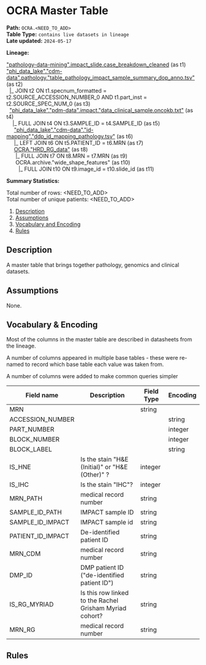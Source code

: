 # OCRA Master Table

<b>Path:</b> `OCRA.<NEED_TO_ADD>` <br/>
<b>Table Type:</b> `contains live datasets in lineage` <br/>
<b>Late updated:</b> `2024-05-17` <br/>

<b>Lineage:</b> 

["pathology-data-mining".impact_slide.case_breakdown_cleaned](https://github.com/msk-mind/datasheets-for-datasets/blob/main/hobbit/hobbit-casebreakdown-cleaned.md) (as t1) <br/>
["phi_data_lake"."cdm-data".pathology."table_pathology_impact_sample_summary_dop_anno.tsv"](https://github.com/msk-mind/datasheets-for-datasets/blob/main/clinical-data-mining/pathology_reports.md) (as t2) <br/>
&nbsp; |_ JOIN t2 ON t1.specnum_formatted = t2.SOURCE_ACCESSION_NUMBER_0 AND t1.part_inst = t2.SOURCE_SPEC_NUM_0 (as t3) <br/>
&nbsp; ["phi_data_lake"."pdm-data".impact."data_clinical_sample.oncokb.txt"](https://github.com/msk-mind/datasheets-for-datasets/blob/main/impact/data_clinical_sample.oncokb.md) (as t4) <br/>
&nbsp;&nbsp;&nbsp; |_ FULL JOIN t4 ON t3.SAMPLE_ID = t4.SAMPLE_ID (as t5) <br/>
&nbsp;&nbsp;&nbsp;&nbsp; ["phi_data_lake"."cdm-data"."id-mapping"."ddp_id_mapping_pathology.tsv"](https://github.com/msk-mind/datasheets-for-datasets/blob/main/clinical-data-mining/ddp_id_mapping.md) (as t6) <br/>
&nbsp;&nbsp;&nbsp;&nbsp; |_ LEFT JOIN t6 ON t5.PATIENT_ID = t6.MRN (as t7) <br/>
&nbsp;&nbsp;&nbsp;&nbsp; [OCRA."HRD_RG_data"](https://github.com/msk-mind/datasheets-for-datasets/blob/main/pathology-data-mining/ocra/rachel_grisham_cohort.md) (as t8) <br/>
&nbsp;&nbsp;&nbsp;&nbsp;&nbsp; |_ FULL JOIN t7 ON t8.MRN = t7.MRN (as t9) <br/>
&nbsp;&nbsp;&nbsp;&nbsp;&nbsp; OCRA.archive."wide_shape_features" (as t10) <br/>
&nbsp;&nbsp;&nbsp;&nbsp;&nbsp; &nbsp; |_ FULL JOIN t10 ON t9.image_id = t10.slide_id (as t11) <br/>

<b>Summary Statistics:</b>

Total number of rows: <NEED_TO_ADD> <br/>
Total number of unique patients: <NEED_TO_ADD> <br/>


1. [Description](#description)
2. [Assumptions](#assumptions)
3. [Vocabulary and Encoding](#vocabulary)
3. [Rules](#rules)


## Description <a name="description"></a>

A master table that brings together pathology, genomics and clinical datasets. 

## Assumptions <a name="assumptions"></a>

None. 

## Vocabulary & Encoding <a name="vocabulary"></a>

Most of the columns in the master table are described in datasheets from the lineage. 

A number of columns appeared in multiple base tables - these were re-named to record which
base table each value was taken from.

A number of columns were added to make common queries simpler

| **Field name** | **Description** | **Field Type** | **Encoding** |
|---|---|---|---|
| MRN | | string | |
| ACCESSION_NUMBER | |  | string | |
| PART_NUMBER | |  | integer  | |
| BLOCK_NUMBER | |  | integer  | |
| BLOCK_LABEL | |  | string  | |
| IS_HNE | Is the stain "H&E (Initial)" or "H&E (Other)" ? | integer | |
| IS_IHC | Is the stain "IHC"? | integer | |
| MRN_PATH | medical record number | string | |
| SAMPLE_ID_PATH | IMPACT sample ID | string | |
| SAMPLE_ID_IMPACT  |IMPACT sample id | string | |
| PATIENT_ID_IMPACT  |De-identified patient ID | string | |
| MRN_CDM | medical record number | string | |
| DMP_ID | DMP patient ID ("de-identified patient ID") | string |
| IS_RG_MYRIAD | Is this row linked to the Rachel Grisham Myriad cohort? | string | |
| MRN_RG | medical record number | string | |


## Rules <a name="rules"></a>


